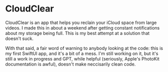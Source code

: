 # CloudClear
CloudClear is an app that helps you reclain your iCloud space from large videos. I made this in about a weekend after getting constant notifications about my storage being full. This is my best attempt at a solution that doesn't suck.

With that said, a fair word of warning to anybody looking at the code: this is my first SwiftUI app, and it's a bit of a mess. I'm still working on it, but it's still a work in progress and GPT, while helpful (seriously, Apple's PhotoKit documentation is awful), doesn't make neccisarily clean code.
